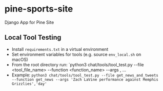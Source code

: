 # pine-sports-site
Django App for Pine Site


## Local Tool Testing
- Install `requirements.txt` in a virtual environment
- Set environment variables for tools (e.g. source `env_local.sh` on macOS)
- From the root directory run: `python3 chat/tools/tool_test.py --file <tool_file_name> --function <function_name> --args <arg1>, <arg2> ...
- Example: `python3 chat/tools/tool_test.py --file get_news_and_tweets --function get_news --args 'Zach LaVine performance against Memphis Grizzlies','day'`
